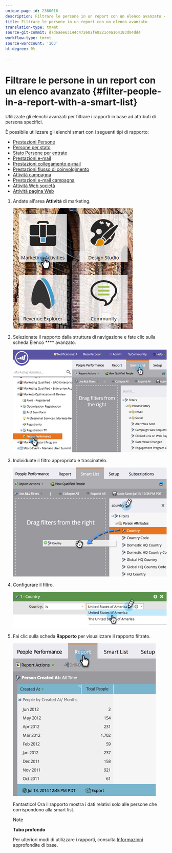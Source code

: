 ```yaml
---
unique-page-id: 2360016
description: Filtrare le persone in un report con un elenco avanzato - Documenti Marketo - Documentazione del prodotto
title: Filtrare le persone in un report con un elenco avanzato
translation-type: tm+mt
source-git-commit: d7d6aee63144c472e02fe0221c4a164183d04dd4
workflow-type: tm+mt
source-wordcount: '163'
ht-degree: 0%

---
```



# Filtrare le persone in un report con un elenco avanzato {#filter-people-in-a-report-with-a-smart-list}

Utilizzate gli elenchi avanzati per filtrare i rapporti in base ad attributi di persona specifici.

È possibile utilizzare gli elenchi smart con i seguenti tipi di rapporto:

* [Prestazioni Persone](../../../../product-docs/reporting/basic-reporting/report-types/people-performance-report.md)
* [Persone per stato](../../../../product-docs/reporting/basic-reporting/report-types/people-by-status-report.md)
* [Stato Persone per entrate](http://docs.marketo.com/display/DOCS/People+by+Revenue+Stage+Report)
* [Prestazioni e-mail](../../../../product-docs/email-marketing/email-programs/email-program-data/email-performance-report.md)
* [Prestazioni collegamento e-mail](../../../../product-docs/email-marketing/email-programs/email-program-data/email-link-performance-report.md)
* [Prestazioni flusso di coinvolgimento](../../../../product-docs/email-marketing/drip-nurturing/reports-and-notifications/engagement-stream-performance-report.md)
* [Attività campagna](../../../../product-docs/reporting/basic-reporting/report-types/campaign-activity-report.md)
* [Prestazioni e-mail campagna](../../../../product-docs/reporting/basic-reporting/report-types/campaign-email-performance-report.md)
* [Attività Web società](../../../../product-docs/reporting/basic-reporting/report-types/company-web-activity-report.md)
* [Attività pagina Web](../../../../product-docs/reporting/basic-reporting/report-types/web-page-activity-report.md)

1. Andate all&#39;area **Attività** di marketing.

   ![](assets/image2017-3-27-11-3a31-3a2.png)

1. Selezionate il rapporto dalla struttura di navigazione e fate clic sulla scheda Elenco **** avanzato.

   ![](assets/image2017-3-27-14-3a12-3a53.png)

1. Individuate il filtro appropriato e trascinatelo.

   ![](assets/image2017-3-27-14-3a13-3a46.png)

1. Configurare il filtro.

   ![](assets/image2014-9-16-12-3a35-3a50.png)

1. Fai clic sulla scheda **Rapporto** per visualizzare il rapporto filtrato.

   ![](assets/image2017-3-27-14-3a14-3a16.png)

   Fantastico! Ora il rapporto mostra i dati relativi solo alle persone che corrispondono alla smart list.

   >[!NOTE]
   >
   >**Tubo profondo**
   >
   >
   >Per ulteriori modi di utilizzare i rapporti, consulta [Informazioni](http://docs.marketo.com/display/docs/basic+reporting) approfondite di base.

